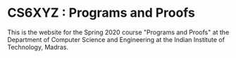 # CS6XYZ : Programs and Proofs

This is the website for the Spring 2020 course "Programs and Proofs" at the
Department of Computer Science and Engineering at the Indian Institute of
Technology, Madras.
